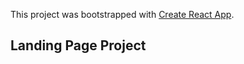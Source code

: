 This project was bootstrapped with [Create React App](https://github.com/facebook/create-react-app).

## Landing Page Project